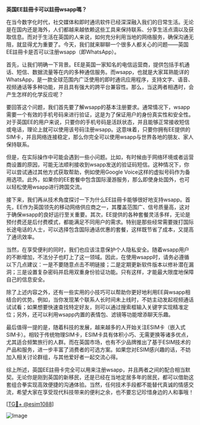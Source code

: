 **英国EE註冊卡可以註冊wsapp嗎？**

在当今数字化时代，社交媒体和即时通讯软件已经深深融入我们的日常生活。无论是在国内还是海外，人们都越来越依赖这些工具来保持联系、分享生活点滴以及获取信息。而对于生活在英国的人来说，如何充分利用当地的网络服务，确保沟通无阻，就显得尤为重要了。今天，我们就来聊聊一个很多人都关心的问题——英国EE註冊卡是否可以注册wsapp（即WhatsApp）。

首先，让我们明确一下背景。EE是英国一家知名的电信运营商，提供包括手机通话、短信、数据流量等在内的多种通信服务。而wsapp，也就是大家耳熟能详的WhatsApp，是一款全球范围内广泛使用的即时通讯应用程序，支持文字、语音、视频通话等多种功能，并且具有强大的跨平台兼容性。那么，当这两者相遇时，会产生怎样的化学反应呢？

要回答这个问题，我们首先要了解wsapp的基本注册要求。通常情况下，wsapp需要一个有效的手机号码来进行验证，这是为了保证用户的身份真实性和安全性。对于英国EE的用户来说，只要你的手机号码是活跃状态，并且能够正常接收短信或电话，理论上就可以使用该号码注册wsapp。这意味着，只要你拥有EE提供的SIM卡，并且网络连接稳定，那么你完全可以使用wsapp与世界各地的朋友、家人保持联系。

但是，在实际操作中可能会遇到一些小问题。比如，有时候由于网络环境或者运营商设置的原因，可能无法顺利接收到wsapp发送的验证码短信。这种情况下，你可以尝试通过其他方式获取帮助，例如使用Google Voice这样的虚拟号码作为备用选项。此外，如果你的EE套餐中包含国际漫游服务，那么即使身处国外，也可以轻松使用wsapp进行跨国交流。

接下来，我们再从技术角度探讨一下为什么EE註冊卡能够很好地支持wsapp。首先，EE作为英国领先的移动网络供应商之一，其覆盖范围广、信号质量高，这对于确保wsapp的良好运行至关重要。其次，EE提供的各种套餐灵活多样，无论是预付费还是后付费模式，都能满足不同用户的需求。特别是那些经常需要拨打国际长途电话的人士，可以选择包含国际通话优惠的套餐，这样既节省了成本，又提高了通讯效率。

当然，在享受便利的同时，我们也应该注意保护个人隐私安全。随着wsapp用户的不断增加，不法分子也盯上了这一领域。因此，在使用wsapp时，请务必遵循以下几点建议：一是不要随意点击不明链接；二是定期更新软件版本以修补潜在漏洞；三是设置复杂密码并启用双重身份验证功能。只有这样，才能最大限度地保障自己的信息安全。

除了上述内容之外，还有一些实用的小技巧可以帮助你更好地利用EE與wsapp相结合的优势。例如，当你发现某个联系人长时间未上线时，不妨主动发起视频通话试试看；如果想要快速查找特定好友，则可以通过搜索框输入关键字实现精准定位；另外，还可以利用wsapp内置的表情包、滤镜等功能增添聊天乐趣。

最后值得一提的是，随着科技的发展，越来越多的人开始关注ESIM卡（嵌入式SIM卡）。相较于传统物理SIM卡，ESIM卡具有体积小巧、无需更换等诸多优点，尤其适合频繁旅行的人群。而在英国市场，也有不少品牌推出了基于ESIM技术的产品和服务，进一步丰富了消费者的可选方案。如果您对ESIM感兴趣的话，不妨加入相关讨论群组，与其他爱好者一起交流心得。

综上所述，英国EE註冊卡完全可以用来注册wsapp，并且两者之间的配合相当默契。无论你是刚到英国的新移民，还是已经在当地定居多年的居民，都可以借助这套组合拳实现高效便捷的沟通体验。当然，任何技术手段都不能替代真诚的情感交流，希望大家在享受现代科技带来的便利之余，也不要忘记珍惜身边的人和事哦！

[[TG💪+ @esim1088](https://t.me/s/esim1088)]

![Image](https://i.postimg.cc/4NQfJmqS/Snipaste-2025-05-13-00-14-12.png)
